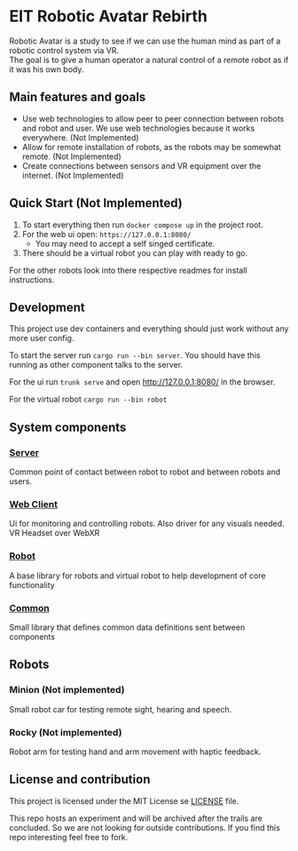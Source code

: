 # EIT Robotic Avatar Rebirth

Robotic Avatar is a study to see if we can use the human mind as part of a robotic control system via VR.  
The goal is to give a human operator a natural control of a remote robot as if it was his own body.

## Main features and goals
* Use web technologies to allow peer to peer connection between robots and robot and user. We use web technologies because it works everywhere. (Not Implemented)
* Allow for remote installation of robots, as the robots may be somewhat remote. (Not Implemented)
* Create connections between sensors and VR equipment over the internet. (Not Implemented)

## Quick Start (Not Implemented)

1. To start everything then run `docker compose up` in the project root.
2. For the web ui open: `https://127.0.0.1:8080/`
   * You may need to accept a self singed certificate.
3. There should be a virtual robot you can play with ready to go.

For the other robots look into there respective readmes for install instructions.

## Development 

This project use dev containers and everything should just work without any more user config.

To start the server run `cargo run --bin server`. You should have this running as other component talks to the server.

For the ui run `trunk serve` and open http://127.0.0.1:8080/ in the browser.

For the virtual robot `cargo run --bin robot`

## System components

### [Server](./server/README.md)
Common point of contact between robot to robot and between robots and users. 

### [Web Client](./web-client/README.md)
Ui for monitoring and controlling robots. Also driver for any visuals needed. VR Headset over WebXR

### [Robot](.robot/README.md)
A base library for robots and virtual robot to help development of core functionality

### [Common](./common/README.md)
Small library that defines common data definitions sent between components

## Robots

### Minion (Not implemented)
Small robot car for testing remote sight, hearing and speech.

### Rocky (Not implemented)
Robot arm for testing hand and arm movement with haptic feedback.

## License and contribution
This project is licensed under the MIT License se [LICENSE](./LICENSE) file.

This repo hosts an experiment and will be archived after the trails are concluded. So we are not looking for outside contributions. If you find this repo interesting feel free to fork.
